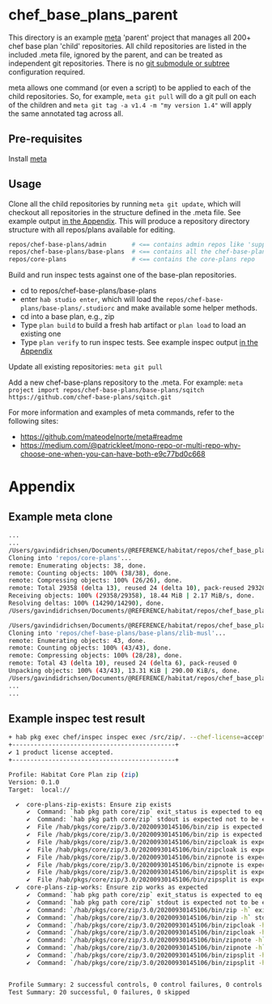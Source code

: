 # chef_base_plans_parent

This directory is an example [meta](https://github.com/mateodelnorte/meta#readme) 'parent' project that manages all 200+ chef base plan 'child' repositories.  All child repositories are listed in the included .meta file, ignored by the parent, and can be treated as independent git repositories.  There is no [git submodule or subtree](https://martowen.com/2016/05/01/git-submodules-vs-git-subtrees/) configuration required.

meta allows one command (or even a script) to be applied to each of the child repositories.  So, for example, ``meta git pull`` will do a git pull on each of the children and ``meta git tag -a v1.4 -m "my version 1.4"`` will apply the same annotated tag across all.

## Pre-requisites

Install [meta](https://github.com/mateodelnorte/meta#readme)

## Usage

Clone all the child repositories by running ``meta git update``, which will checkout all repositories in the structure defined in the .meta file.  See example output [in the Appendix](#example-meta-clone).  This will produce a repository directory structure with all repos/plans available for editing.

```bash
repos/chef-base-plans/admin       # <== contains admin repos like 'support', 'base-plan-skeleton', and 'plan-builder'
repos/chef-base-plans/base-plans  # <== contains all the chef-base-plans, currently >200
repos/core-plans                  # <== contains the core-plans repo
```

Build and run inspec tests against one of the base-plan repositories.

* cd to repos/chef-base-plans/base-plans
* enter ``hab studio enter``, which will load the ``repos/chef-base-plans/base-plans/.studiorc`` and make available some helper methods.
* cd into a base plan, e.g., zip
* Type ``plan build`` to build a fresh hab artifact or ``plan load`` to load an existing one
* Type ``plan verify`` to run inspec tests.  See example inspec output [in the Appendix](#example-inspec-test-result)

Update all existing repositories:  ``meta git pull``

Add a new chef-base-plans repository to the .meta.  For example:  ``meta project import repos/chef-base-plans/base-plans/sqitch https://github.com/chef-base-plans/sqitch.git``

For more information and examples of meta commands, refer to the following sites:

* <https://github.com/mateodelnorte/meta#readme>
* <https://medium.com/@patrickleet/mono-repo-or-multi-repo-why-choose-one-when-you-can-have-both-e9c77bd0c668>

# Appendix

## Example meta clone

```bash
...
...
/Users/gavindidrichsen/Documents/@REFERENCE/habitat/repos/chef_base_plans_parent/repos/chef-base-plans/admin/support/examples/chef_base_plans_parent/repos/core-plans:
Cloning into 'repos/core-plans'...
remote: Enumerating objects: 38, done.
remote: Counting objects: 100% (38/38), done.
remote: Compressing objects: 100% (26/26), done.
remote: Total 29358 (delta 13), reused 24 (delta 10), pack-reused 29320
Receiving objects: 100% (29358/29358), 18.44 MiB | 2.17 MiB/s, done.
Resolving deltas: 100% (14290/14290), done.
/Users/gavindidrichsen/Documents/@REFERENCE/habitat/repos/chef_base_plans_parent/repos/chef-base-plans/admin/support/examples/chef_base_plans_parent/repos/core-plans ✓

/Users/gavindidrichsen/Documents/@REFERENCE/habitat/repos/chef_base_plans_parent/repos/chef-base-plans/admin/support/examples/chef_base_plans_parent/repos/chef-base-plans/base-plans/zlib-musl:
Cloning into 'repos/chef-base-plans/base-plans/zlib-musl'...
remote: Enumerating objects: 43, done.
remote: Counting objects: 100% (43/43), done.
remote: Compressing objects: 100% (28/28), done.
remote: Total 43 (delta 10), reused 24 (delta 6), pack-reused 0
Unpacking objects: 100% (43/43), 13.31 KiB | 290.00 KiB/s, done.
/Users/gavindidrichsen/Documents/@REFERENCE/habitat/repos/chef_base_plans_parent/repos/chef-base-plans/admin/support/examples/chef_base_plans_parent/repos/chef-base-plans/base-plans/zlib-musl ✓
...
...
```

## Example inspec test result

```bash
+ hab pkg exec chef/inspec inspec exec /src/zip/. --chef-license=accept --input-file /src/zip/attributes.yml
+---------------------------------------------+
✔ 1 product license accepted.
+---------------------------------------------+

Profile: Habitat Core Plan zip (zip)
Version: 0.1.0
Target:  local://

  ✔  core-plans-zip-exists: Ensure zip exists
     ✔  Command: `hab pkg path core/zip` exit_status is expected to eq 0
     ✔  Command: `hab pkg path core/zip` stdout is expected not to be empty
     ✔  File /hab/pkgs/core/zip/3.0/20200930145106/bin/zip is expected to exist
     ✔  File /hab/pkgs/core/zip/3.0/20200930145106/bin/zip is expected to be executable
     ✔  File /hab/pkgs/core/zip/3.0/20200930145106/bin/zipcloak is expected to exist
     ✔  File /hab/pkgs/core/zip/3.0/20200930145106/bin/zipcloak is expected to be executable
     ✔  File /hab/pkgs/core/zip/3.0/20200930145106/bin/zipnote is expected to exist
     ✔  File /hab/pkgs/core/zip/3.0/20200930145106/bin/zipnote is expected to be executable
     ✔  File /hab/pkgs/core/zip/3.0/20200930145106/bin/zipsplit is expected to exist
     ✔  File /hab/pkgs/core/zip/3.0/20200930145106/bin/zipsplit is expected to be executable
  ✔  core-plans-zip-works: Ensure zip works as expected
     ✔  Command: `hab pkg path core/zip` exit_status is expected to eq 0
     ✔  Command: `hab pkg path core/zip` stdout is expected not to be empty
     ✔  Command: `/hab/pkgs/core/zip/3.0/20200930145106/bin/zip -h` exit_status is expected to eq 0
     ✔  Command: `/hab/pkgs/core/zip/3.0/20200930145106/bin/zip -h` stdout is expected to match /Zip 3.0/
     ✔  Command: `/hab/pkgs/core/zip/3.0/20200930145106/bin/zipcloak -h` exit_status is expected to eq 0
     ✔  Command: `/hab/pkgs/core/zip/3.0/20200930145106/bin/zipcloak -h` stdout is expected to match /ZipCloak 3.0/
     ✔  Command: `/hab/pkgs/core/zip/3.0/20200930145106/bin/zipnote -h` exit_status is expected to eq 0
     ✔  Command: `/hab/pkgs/core/zip/3.0/20200930145106/bin/zipnote -h` stdout is expected to match /ZipNote 3.0/
     ✔  Command: `/hab/pkgs/core/zip/3.0/20200930145106/bin/zipsplit -h` exit_status is expected to eq 0
     ✔  Command: `/hab/pkgs/core/zip/3.0/20200930145106/bin/zipsplit -h` stdout is expected to match /ZipSplit 3.0/


Profile Summary: 2 successful controls, 0 control failures, 0 controls skipped
Test Summary: 20 successful, 0 failures, 0 skipped
```

